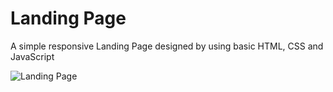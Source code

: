 # Landing Page

A simple responsive Landing Page designed by using basic HTML, CSS and JavaScript



![Landing Page](https://github.com/Tarush001/Landing-Page/assets/110281400/e2f156b8-17ba-4bf2-9895-e534a1d6e7a9)
